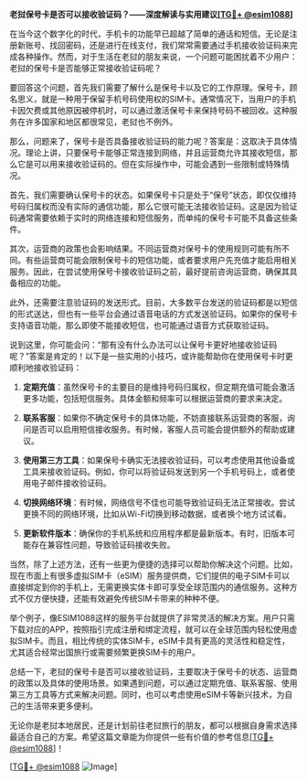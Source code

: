 **老挝保号卡是否可以接收验证码？——深度解读与实用建议[[TG💪+ @esim1088](https://t.me/s/esim1088)]**

在当今这个数字化的时代，手机卡的功能早已超越了简单的通话和短信。无论是注册新账号、找回密码，还是进行在线支付，我们常常需要通过手机接收验证码来完成各种操作。然而，对于生活在老挝的朋友来说，一个问题可能困扰着不少用户：老挝的保号卡是否能够正常接收验证码呢？

要回答这个问题，首先我们需要了解什么是保号卡以及它的工作原理。保号卡，顾名思义，就是一种用于保留手机号码使用权的SIM卡。通常情况下，当用户的手机卡因欠费或其他原因被停机时，可以通过激活保号卡来保持号码不被回收。这种服务在许多国家和地区都很常见，老挝也不例外。

那么，问题来了，保号卡是否具备接收验证码的能力呢？答案是：这取决于具体情况。理论上讲，只要保号卡能够正常连接到网络，并且运营商允许其接收短信，那么它是可以用来接收验证码的。但在实际操作中，可能会遇到一些限制或特殊情况。

首先，我们需要确认保号卡的状态。如果保号卡只是处于“保号”状态，即仅仅维持号码归属权而没有实际的通信功能，那么它很可能无法接收验证码。这是因为验证码通常需要依赖于实时的网络连接和短信服务，而单纯的保号卡可能不具备这些条件。

其次，运营商的政策也会影响结果。不同运营商对保号卡的使用规则可能有所不同。有些运营商可能会限制保号卡的短信功能，或者要求用户先充值才能启用相关服务。因此，在尝试使用保号卡接收验证码之前，最好提前咨询运营商，确保其具备相应的功能。

此外，还需要注意验证码的发送形式。目前，大多数平台发送的验证码都是以短信的形式送达，但也有一些平台会通过语音电话的方式发送验证码。如果你的保号卡支持语音功能，那么即使不能接收短信，也可能通过语音方式获取验证码。

说到这里，你可能会问：“那有没有什么办法可以让保号卡更好地接收验证码呢？”答案是肯定的！以下是一些实用的小技巧，或许能帮助你在使用保号卡时更顺利地接收验证码：

1. **定期充值**：虽然保号卡的主要目的是维持号码归属权，但定期充值可能会激活更多功能，包括短信服务。具体金额和频率可以根据运营商的要求来决定。

2. **联系客服**：如果你不确定保号卡的具体功能，不妨直接联系运营商的客服，询问是否可以启用短信接收服务。有时候，客服人员可能会提供额外的帮助或建议。

3. **使用第三方工具**：如果保号卡确实无法接收验证码，可以考虑使用其他设备或工具来接收验证码。例如，你可以将验证码发送到另一个手机号码上，或者使用电子邮件接收验证码。

4. **切换网络环境**：有时候，网络信号不佳也可能导致验证码无法正常接收。尝试更换不同的网络环境，比如从Wi-Fi切换到移动数据，或者换个地方试试看。

5. **更新软件版本**：确保你的手机系统和应用程序都是最新版本。有时，旧版本可能存在兼容性问题，导致验证码接收失败。

当然，除了上述方法，还有一些更为便捷的选择可以帮助你解决这个问题。比如，现在市面上有很多虚拟SIM卡（eSIM）服务提供商，它们提供的电子SIM卡可以直接绑定到你的手机上，无需更换实体卡即可享受全球范围内的通信服务。这种方式不仅方便快捷，还能有效避免传统SIM卡带来的种种不便。

举个例子，像ESIM1088这样的服务平台就提供了非常灵活的解决方案。用户只需下载对应的APP，按照指引完成注册和绑定流程，就可以在全球范围内轻松使用虚拟SIM卡。而且，相比传统的实体SIM卡，eSIM卡具有更高的灵活性和稳定性，尤其适合经常出国旅行或需要频繁更换SIM卡的用户。

总结一下，老挝的保号卡是否可以接收验证码，主要取决于保号卡的状态、运营商的政策以及具体的使用场景。如果遇到问题，可以通过定期充值、联系客服、使用第三方工具等方式来解决问题。同时，也可以考虑使用eSIM卡等新兴技术，为自己的生活带来更多便利。

无论你是老挝本地居民，还是计划前往老挝旅行的朋友，都可以根据自身需求选择最适合自己的方案。希望这篇文章能为你提供一些有价值的参考信息[[TG💪+ @esim1088](https://t.me/s/esim1088)]！

[[TG💪+ @esim1088](https://t.me/s/esim1088) ![Image](https://i.postimg.cc/4NQfJmqS/Snipaste-2025-05-13-00-14-12.png)]